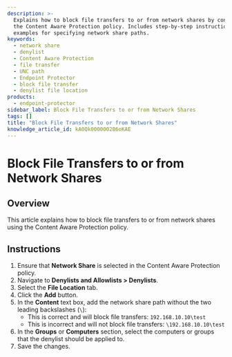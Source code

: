 ```yaml
---
description: >-
  Explains how to block file transfers to or from network shares by configuring
  the Content Aware Protection policy. Includes step-by-step instructions and
  examples for specifying network share paths.
keywords:
  - network share
  - denylist
  - Content Aware Protection
  - file transfer
  - UNC path
  - Endpoint Protector
  - block file transfer
  - denylist file location
products:
  - endpoint-protector
sidebar_label: Block File Transfers to or from Network Shares
tags: []
title: "Block File Transfers to or from Network Shares"
knowledge_article_id: kA0Qk0000002B6oKAE
---
```


# Block File Transfers to or from Network Shares

## Overview

This article explains how to block file transfers to or from network shares using the Content Aware Protection policy.

## Instructions

1. Ensure that **Network Share** is selected in the Content Aware Protection policy.
2. Navigate to **Denylists and Allowlists > Denylists**.
3. Select the **File Location** tab.
4. Click the **Add** button.
5. In the **Content** text box, add the network share path without the two leading backslashes (`\`):
   - This is correct and will block file transfers: `192.168.10.10\test`
   - This is incorrect and will not block file transfers: `\192.168.10.10\test`
6. In the **Groups** or **Computers** section, select the computers or groups that the denylist should be applied to.
7. Save the changes.
